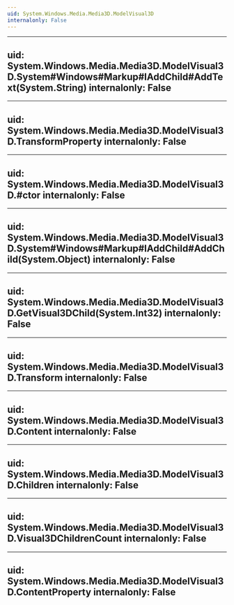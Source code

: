 ```yaml
---
uid: System.Windows.Media.Media3D.ModelVisual3D
internalonly: False
---
```


---
uid: System.Windows.Media.Media3D.ModelVisual3D.System#Windows#Markup#IAddChild#AddText(System.String)
internalonly: False
---

---
uid: System.Windows.Media.Media3D.ModelVisual3D.TransformProperty
internalonly: False
---

---
uid: System.Windows.Media.Media3D.ModelVisual3D.#ctor
internalonly: False
---

---
uid: System.Windows.Media.Media3D.ModelVisual3D.System#Windows#Markup#IAddChild#AddChild(System.Object)
internalonly: False
---

---
uid: System.Windows.Media.Media3D.ModelVisual3D.GetVisual3DChild(System.Int32)
internalonly: False
---

---
uid: System.Windows.Media.Media3D.ModelVisual3D.Transform
internalonly: False
---

---
uid: System.Windows.Media.Media3D.ModelVisual3D.Content
internalonly: False
---

---
uid: System.Windows.Media.Media3D.ModelVisual3D.Children
internalonly: False
---

---
uid: System.Windows.Media.Media3D.ModelVisual3D.Visual3DChildrenCount
internalonly: False
---

---
uid: System.Windows.Media.Media3D.ModelVisual3D.ContentProperty
internalonly: False
---
